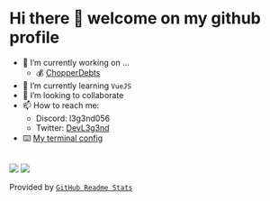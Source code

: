 # Hi there 👋 welcome on my github profile

- 🔭 I’m currently working on ...
  - 💰 [ChopperDebts](https://github.com/DevGoro/ChopperDebts)
- 🌱 I’m currently learning `VueJS`
- 👯 I’m looking to collaborate
- 📫 How to reach me:
  - Discord: l3g3nd056
  - Twitter: [DevL3g3nd](https://twitter.com/DevL3g3nd)
- ⌨️ [My terminal config](https://github.com/DevGoro/MyTerminalConfig)
 
<br>

<img src="https://github-readme-stats.vercel.app/api?username=devgoro&show_icons=true&theme=radical&hide_title=true">
<img src="https://github-readme-stats.vercel.app/api/top-langs/?username=devgoro&layout=compact&title_color=a9fef7&text_color=a9fef7&bg_color=141321">

Provided by [`GitHub Readme Stats`](https://github.com/anuraghazra/github-readme-stats)
